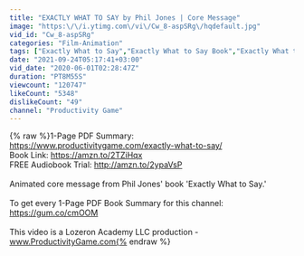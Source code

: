 ```yaml
---
title: "EXACTLY WHAT TO SAY by Phil Jones | Core Message"
image: "https:\/\/i.ytimg.com\/vi\/Cw_8-aspSRg\/hqdefault.jpg"
vid_id: "Cw_8-aspSRg"
categories: "Film-Animation"
tags: ["Exactly What to Say","Exactly What to Say Book","Exactly What to Say Book Summary"]
date: "2021-09-24T05:17:41+03:00"
vid_date: "2020-06-01T02:28:47Z"
duration: "PT8M55S"
viewcount: "120747"
likeCount: "5348"
dislikeCount: "49"
channel: "Productivity Game"
---
```

{% raw %}1-Page PDF Summary: <a rel="nofollow" target="blank" href="https://www.productivitygame.com/exactly-what-to-say/">https://www.productivitygame.com/exactly-what-to-say/</a><br />Book Link: <a rel="nofollow" target="blank" href="https://amzn.to/2TZiHqx">https://amzn.to/2TZiHqx</a><br />FREE Audiobook Trial: <a rel="nofollow" target="blank" href="http://amzn.to/2ypaVsP">http://amzn.to/2ypaVsP</a><br /><br />Animated core message from Phil Jones' book 'Exactly What to Say.'<br /><br />To get every 1-Page PDF Book Summary for this channel: <a rel="nofollow" target="blank" href="https://gum.co/cmOOM">https://gum.co/cmOOM</a><br /><br />This video is a Lozeron Academy LLC production - www.ProductivityGame.com{% endraw %}
